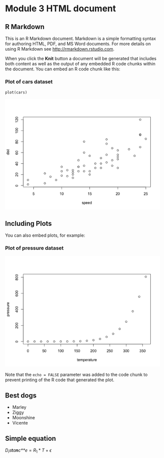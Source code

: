 Module 3 HTML document
======================

R Markdown
----------

This is an R Markdown document. Markdown is a simple formatting syntax
for authoring HTML, PDF, and MS Word documents. For more details on
using R Markdown see <http://rmarkdown.rstudio.com>.

When you click the **Knit** button a document will be generated that
includes both content as well as the output of any embedded R code
chunks within the document. You can embed an R code chunk like this:

### Plot of cars dataset

    plot(cars)

![](githubmd_files/figure-markdown_strict/cars-1.png)

Including Plots
---------------

You can also embed plots, for example:

### Plot of pressure dataset

![](githubmd_files/figure-markdown_strict/pressure-1.png)

Note that the `echo = FALSE` parameter was added to the code chunk to
prevent printing of the R code that generated the plot.

Best dogs
---------

-   Marley
-   Ziggy
-   Moonshine
-   Vicente

Simple equation
---------------

*D*<sub>*i*</sub>*s**t**a**n**c**e* = *R*<sub>1</sub> \* *T* + *ϵ*
